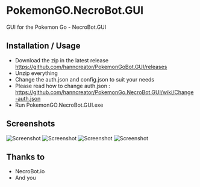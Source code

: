 #  PokemonGO.NecroBot.GUI
GUI for the Pokemon Go - NecroBot.GUI

## Installation / Usage
 - Download the zip in the latest release https://github.com/hanncreator/PokemonGoBot.GUI/releases
 - Unzip everything
 - Change the auth.json and
config.json to suit your needs
- Please read how to change auth.json : https://github.com/hanncreator/PokemonGo.NecroBot.GUI/wiki/Change-auth.json
 - Run  PokemonGO.NecroBot.GUI.exe

## Screenshots
![Screenshot](https://raw.githubusercontent.com/hanncreator/PokemonGo.NecroBot.GUI/master/Screenshots/screen1.png "Screenshot")
![Screenshot](https://raw.githubusercontent.com/hanncreator/PokemonGoBot.GUI/master/Screenshots/screen2.png "Screenshot")
![Screenshot](https://raw.githubusercontent.com/hanncreator/PokemonGoBot.GUI/master/Screenshots/screen3.png "Screenshot")
![Screenshot](https://raw.githubusercontent.com/hanncreator/PokemonGoBot.GUI/master/Screenshots/screen4.png "Screenshot")


## Thanks to
- NecroBot.io
- And you
